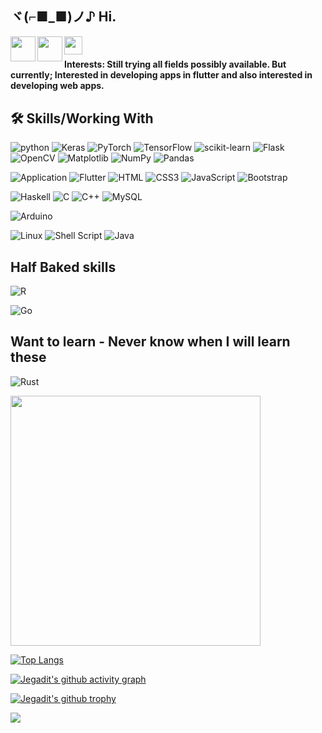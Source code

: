 ## ヾ(⌐■_■)ノ♪ Hi.

<a href="https://www.linkedin.com/in/jegadit-s-saravanan-204007217/">
  <img align="left" width="40px" src="https://cliply.co/wp-content/uploads/2021/02/372102050_LINKEDIN_ICON_TRANSPARENT_1080.gif"  />
</a>
<a href="#">
  <img align="left" width="40px" src="https://cliply.co/wp-content/uploads/2019/07/371907300_INSTAGRAM_ICON_TRANSPARENT_400.gif" />
</a>
<a href="mailto:jegaditssaravanan@yahoo.com">
  <img align="left" width="29px" src="https://www.bootgum.com/wp-content/uploads/2018/07/Email_Open_550px-1.gif" />
</a>
<br/>

#### Interests: Still trying all fields possibly available. But currently; Interested in developing apps in flutter and also interested in developing web apps.


## 🛠️ Skills/Working With

![python](https://img.shields.io/badge/Python-3776AB?style=for-the-badge&logo=python&logoColor=white)
![Keras](https://img.shields.io/badge/Keras-%23D00000.svg?style=for-the-badge&logo=Keras&logoColor=white)
![PyTorch](https://img.shields.io/badge/PyTorch-%23EE4C2C.svg?style=for-the-badge&logo=PyTorch&logoColor=white)
![TensorFlow](https://img.shields.io/badge/TensorFlow-%23FF6F00.svg?style=for-the-badge&logo=TensorFlow&logoColor=white)
![scikit-learn](https://img.shields.io/badge/scikit--learn-%23F7931E.svg?style=for-the-badge&logo=scikit-learn&logoColor=white)
![Flask](https://img.shields.io/badge/flask-%23000.svg?style=for-the-badge&logo=flask&logoColor=white)
![OpenCV](https://img.shields.io/badge/opencv-%23white.svg?style=for-the-badge&logo=opencv&logoColor=white)
![Matplotlib](https://img.shields.io/badge/Matplotlib-%23ffffff.svg?style=for-the-badge&logo=Matplotlib&logoColor=black)
![NumPy](https://img.shields.io/badge/numpy-%23013243.svg?style=for-the-badge&logo=numpy&logoColor=white)
![Pandas](https://img.shields.io/badge/pandas-%23150458.svg?style=for-the-badge&logo=pandas&logoColor=white)

![Application](https://img.shields.io/badge/Application-%2300599C.svg?style=for-the-badge&logo=Applicatio&logoColor=white)
![Flutter](https://img.shields.io/badge/Flutter-%2302569B.svg?style=for-the-badge&logo=Flutter&logoColor=white)
![HTML](https://img.shields.io/badge/html5-%23E34F26.svg?style=for-the-badge&logo=html5&logoColor=white)
![CSS3](https://img.shields.io/badge/css3-%231572B6.svg?style=for-the-badge&logo=css3&logoColor=white)
![JavaScript](https://img.shields.io/badge/javascript-%23323330.svg?style=for-the-badge&logo=javascript&logoColor=%23F7DF1E)
![Bootstrap](https://img.shields.io/badge/bootstrap-%23563D7C.svg?style=for-the-badge&logo=bootstrap&logoColor=white)

![Haskell](https://img.shields.io/badge/Haskell-5e5086?style=for-the-badge&logo=haskell&logoColor=white)
![C](https://img.shields.io/badge/c-%2300599C.svg?style=for-the-badge&logo=c&logoColor=white)
![C++](https://img.shields.io/badge/c++-%2300599C.svg?style=for-the-badge&logo=c%2B%2B&logoColor=white)
![MySQL](https://img.shields.io/badge/mysql-%2300f.svg?style=for-the-badge&logo=mysql&logoColor=white)

![Arduino](https://img.shields.io/badge/-Arduino-00979D?style=for-the-badge&logo=Arduino&logoColor=white)

![Linux](https://img.shields.io/badge/Linux-FCC624?style=for-the-badge&logo=linux&logoColor=black)
![Shell Script](https://img.shields.io/badge/shell_script-%23121011.svg?style=for-the-badge&logo=gnu-bash&logoColor=white)
![Java](https://img.shields.io/badge/java-%23ED8B00.svg?style=for-the-badge&logo=java&logoColor=white)

## Half Baked skills

![R](https://img.shields.io/badge/r-%23276DC3.svg?style=for-the-badge&logo=r&logoColor=white)

![Go](https://img.shields.io/badge/go-%2300ADD8.svg?style=for-the-badge&logo=go&logoColor=white)



## Want to learn - Never know when I will learn these

![Rust](https://img.shields.io/badge/rust-%23000000.svg?style=for-the-badge&logo=rust&logoColor=white)


<!--
<table>
  <tr>
    <td><b>Technology</b></td>
    <td><img src="https://raw.githubusercontent.com/devicons/devicon/master/icons/python/python-original.svg" alt="python" width="40" height="40"/></td>
    <td><img src="https://raw.githubusercontent.com/devicons/devicon/master/icons/cplusplus/cplusplus-original.svg" alt="cplusplus" width="40" height="40"/></td>
    <td><img src="https://raw.githubusercontent.com/devicons/devicon/master/icons/c/c-original.svg" alt="c" width="40" height="40"/></td>
    <td><img src="https://raw.githubusercontent.com/devicons/devicon/master/icons/html5/html5-original-wordmark.svg" alt="html5" width="40" height="40"/></td>
    <td><img src="https://raw.githubusercontent.com/devicons/devicon/master/icons/css3/css3-original-wordmark.svg" alt="css3" width="40" height="40"/></td>
    <td><img src="https://img.icons8.com/color/452/javascript--v1.png" alt="Javascript" width="40" height="40"/></td>
    <td><img src="https://cdn-icons-png.flaticon.com/512/226/226777.png" alt="Java" width="40" height="40"/></td>
    <td><img src="https://img.icons8.com/color/452/flutter.png" alt="Flutter" width="40" height="40"/></td>
    <td><img src="https://cdn-icons-png.flaticon.com/512/6996/6996035.png" alt="shellScripting" width="35" height="35"/></td>
    <td><img src="https://cdn-icons-png.flaticon.com/512/900/900618.png" alt="Verilog" width="35" height="35"/></td>
    <td><img src="https://upload.wikimedia.org/wikipedia/commons/8/87/Arduino_Logo.svg" alt="Arduino" width="30" height="30"/></td>
  </tr>
  <tr>
    <td><b>Expertise Level</b></td>
    <td>8.5/10</td>
    <td>7/10</td>
    <td>5.5/10</td>
    <td>9/10</td>
    <td>9/10</td>
    <td>5/10</td>
    <td>6.5/10</td>
    <td>6/10</td>
    <td>6/10</td>
    <td>7.5/10</td>
    <td>8/10</td>
  </tr>
</table>
-->

<!--
<p align="left">
   <img src="https://raw.githubusercontent.com/devicons/devicon/master/icons/python/python-original.svg" alt="python" width="40" height="40"/>
   <img src="https://raw.githubusercontent.com/devicons/devicon/master/icons/cplusplus/cplusplus-original.svg" alt="cplusplus" width="40" height="40"/>
   <br/>
   <img src="https://raw.githubusercontent.com/devicons/devicon/master/icons/c/c-original.svg" alt="c" width="40" height="40"/>
   <img src="https://raw.githubusercontent.com/devicons/devicon/master/icons/html5/html5-original-wordmark.svg" alt="html5" width="40" height="40"/>
   <img src="https://raw.githubusercontent.com/devicons/devicon/master/icons/css3/css3-original-wordmark.svg" alt="css3" width="40" height="40"/>
   <img src="https://img.icons8.com/color/452/javascript--v1.png" alt="Javascript" width="40" height="40"/>
   <img src="https://upload.wikimedia.org/wikipedia/commons/8/87/Arduino_Logo.svg" alt="Arduino" width="40" height="30"/>
   <img src="https://img.icons8.com/color/452/flutter.png" alt="Flutter" width="40" height="40"/>
   <br/>
   <img src="https://cdn-icons-png.flaticon.com/512/1053/1053367.png" alt="shellScripting" width="35" height="35"/>
   <img src="https://cdn-icons-png.flaticon.com/512/226/226777.png" alt="Java" width="40" height="40"/>
   <img src="https://cdn-icons-png.flaticon.com/512/900/900618.png" alt="Verilog" width="35" height="35"/>
</p>
-->

<img src="https://github-readme-stats.vercel.app/api?username=jegadit&show_icons=true&theme=aura_dark" width="400">

[![Top Langs](https://github-readme-stats.vercel.app/api/top-langs/?username=Jegadit&layout=compact&langs_count=10&hide=coq,Assembly,CSS)](https://github.com/anuraghazra/github-readme-stats)

[![Jegadit's github activity graph](https://activity-graph.herokuapp.com/graph?username=jegadit&theme=dracula)](https://github.com/jegadit)

[![Jegadit's github trophy](https://github-profile-trophy.vercel.app/?username=jegadit&row=1&margin-w=5)](https://github.com/jegadit/github-profile-trophy)

![](https://komarev.com/ghpvc/?username=jegadit&color=green)
